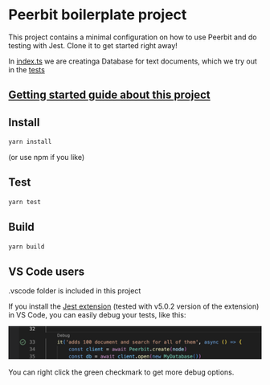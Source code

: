 # Peerbit boilerplate project
This project contains a minimal configuration on how to use Peerbit and do testing with Jest. 
Clone it to get started right away!

In [index.ts](./src/index.ts) we are creatinga  Database for text documents, which we try out in the [tests](./src/index.test.ts)

## [Getting started guide about this project](./getting-started.md)

## Install
```sh
yarn install
```
(or use npm if you like)

## Test 
```sh
yarn test
```

## Build
```sh 
yarn build
```

## VS Code users
.vscode folder is included in this project

If you install the [Jest extension](https://marketplace.visualstudio.com/items?itemName=Orta.vscode-jest) (tested with v5.0.2 version of the extension) in VS Code, you can easily debug your tests, like this:

<p align="center">
    <img src="./debug.png"  alt="Debug vscode">
</p>

You can right click the green checkmark to get more debug options.



